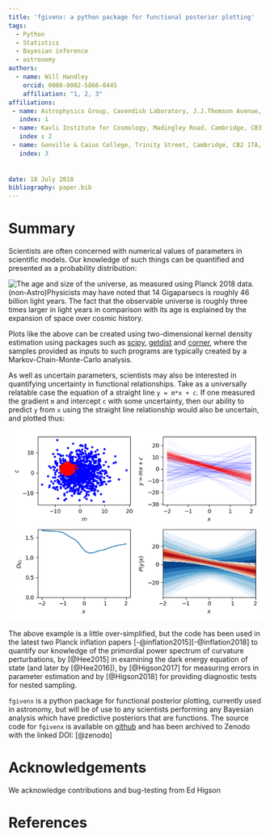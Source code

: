 ```yaml
---
title: 'fgivenx: a python package for functional posterior plotting'
tags:
  - Python
  - Statistics
  - Bayesian inference
  - astronomy
authors:
  - name: Will Handley
    orcid: 0000-0002-5866-0445
    affiliation: "1, 2, 3"
affiliations:
 - name: Astrophysics Group, Cavendish Laboratory, J.J.Thomson Avenue, Cambridge, CB3 0HE, UK
   index: 1
 - name: Kavli Institute for Cosmology, Madingley Road, Cambridge, CB3 0HA, UK
   index : 2
 - name: Gonville & Caius College, Trinity Street, Cambridge, CB2 1TA, UK
   index: 3


date: 18 July 2018
bibliography: paper.bib
---
```


# Summary

Scientists are often concerned with numerical values of parameters in
scientific models. Our knowledge of such things can be quantified and presented
as a probability distribution:

![The age and size of the universe, as measured using Planck 2018 data.
(non-Astro)Physicists may have noted that 14 Gigaparsecs is roughly 46 billion
light years. The fact that the observable universe is roughly three times
larger in light years in comparison with its age is explained by the expansion
of space over cosmic history.](parameters.png) 

Plots like the above can be created using two-dimensional kernel density
estimation using packages such as
[scipy](https://docs.scipy.org/doc/scipy/reference/generated/scipy.stats.gaussian_kde.html),
[getdist](http://getdist.readthedocs.io/en/latest/intro.html) and
[corner](https://corner.readthedocs.io/en/latest/), where the samples provided
as inputs to such programs are typically created by a Markov-Chain-Monte-Carlo
analysis.

As well as uncertain parameters, scientists may also be interested in
quantifying uncertainty in functional relationships. Take as a universally
relatable case the equation of a straight line ``y = m*x + c``. If one measured
the gradient ``m`` and intercept ``c`` with some uncertainty, then our ability
to predict ``y`` from ``x`` using the straight line relationship would also be
uncertain, and plotted thus:

![An example of plots fgivenx is capable of producing](figure.png) 

The above example is a little over-simplified, but the code has been used in
the latest two Planck inflation papers [-@inflation2015][-@inflation2018] to
quantify our knowledge of the primordial power spectrum of curvature
perturbations, by [@Hee2015] in examining the dark energy equation of state
(and later by [@Hee2016]), by [@Higson2017] for measuring errors in parameter
estimation and by [@Higson2018] for providing diagnostic tests for nested
sampling.                

``fgivenx`` is a python package for functional posterior plotting, currently
used in astronomy, but will be of use to any scientists performing any Bayesian
analysis which have predictive posteriors that are functions. The source code
for ``fgivenx`` is available on
[github](https://github.com/williamjameshandley/fgivenx) and has been archived to
Zenodo with the linked DOI: [@zenodo] 

# Acknowledgements

We acknowledge contributions and bug-testing from Ed Higson

# References
